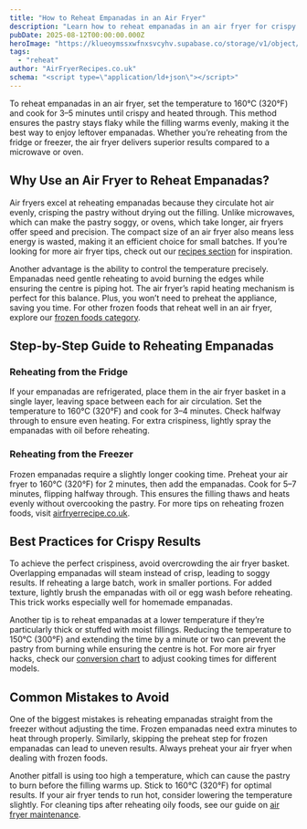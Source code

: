 ```yaml
---
title: "How to Reheat Empanadas in an Air Fryer"
description: "Learn how to reheat empanadas in an air fryer for crispy perfection. Get the best temperature, timing, and tips to avoid drying them out."
pubDate: 2025-08-12T00:00:00.000Z
heroImage: "https://klueoymssxwfnxsvcyhv.supabase.co/storage/v1/object/public/md/how-to-reheat-empanadas-in-air-fryer-38ca7eda.png"
tags:
  - "reheat"
author: "AirFryerRecipes.co.uk"
schema: "<script type=\"application/ld+json\"></script>"
---
```


<p>To reheat empanadas in an air fryer, set the temperature to 160°C (320°F) and cook for 3–5 minutes until crispy and heated through. This method ensures the pastry stays flaky while the filling warms evenly, making it the best way to enjoy leftover empanadas. Whether you’re reheating from the fridge or freezer, the air fryer delivers superior results compared to a microwave or oven.</p>

<h2>Why Use an Air Fryer to Reheat Empanadas?</h2>
<p>Air fryers excel at reheating empanadas because they circulate hot air evenly, crisping the pastry without drying out the filling. Unlike microwaves, which can make the pastry soggy, or ovens, which take longer, air fryers offer speed and precision. The compact size of an air fryer also means less energy is wasted, making it an efficient choice for small batches. If you’re looking for more air fryer tips, check out our <a href=https://www.airfryerrecipe.co.uk/recipes>recipes section</a> for inspiration.</p>
<p>Another advantage is the ability to control the temperature precisely. Empanadas need gentle reheating to avoid burning the edges while ensuring the centre is piping hot. The air fryer’s rapid heating mechanism is perfect for this balance. Plus, you won’t need to preheat the appliance, saving you time. For other frozen foods that reheat well in an air fryer, explore our <a href=https://www.airfryerrecipe.co.uk/recipe-category/frozen-foods>frozen foods category</a>.</p>

<h2>Step-by-Step Guide to Reheating Empanadas</h2>
<h3>Reheating from the Fridge</h3>
<p>If your empanadas are refrigerated, place them in the air fryer basket in a single layer, leaving space between each for air circulation. Set the temperature to 160°C (320°F) and cook for 3–4 minutes. Check halfway through to ensure even heating. For extra crispiness, lightly spray the empanadas with oil before reheating.</p>

<h3>Reheating from the Freezer</h3>
<p>Frozen empanadas require a slightly longer cooking time. Preheat your air fryer to 160°C (320°F) for 2 minutes, then add the empanadas. Cook for 5–7 minutes, flipping halfway through. This ensures the filling thaws and heats evenly without overcooking the pastry. For more tips on reheating frozen foods, visit <a href=https://www.airfryerrecipe.co.uk>airfryerrecipe.co.uk</a>.</p>

<h2>Best Practices for Crispy Results</h2>
<p>To achieve the perfect crispiness, avoid overcrowding the air fryer basket. Overlapping empanadas will steam instead of crisp, leading to soggy results. If reheating a large batch, work in smaller portions. For added texture, lightly brush the empanadas with oil or egg wash before reheating. This trick works especially well for homemade empanadas.</p>
<p>Another tip is to reheat empanadas at a lower temperature if they’re particularly thick or stuffed with moist fillings. Reducing the temperature to 150°C (300°F) and extending the time by a minute or two can prevent the pastry from burning while ensuring the centre is hot. For more air fryer hacks, check our <a href=https://www.airfryerrecipe.co.uk/air-fryer-conversion-chart>conversion chart</a> to adjust cooking times for different models.</p>

<h2>Common Mistakes to Avoid</h2>
<p>One of the biggest mistakes is reheating empanadas straight from the freezer without adjusting the time. Frozen empanadas need extra minutes to heat through properly. Similarly, skipping the preheat step for frozen empanadas can lead to uneven results. Always preheat your air fryer when dealing with frozen foods.</p>
<p>Another pitfall is using too high a temperature, which can cause the pastry to burn before the filling warms up. Stick to 160°C (320°F) for optimal results. If your air fryer tends to run hot, consider lowering the temperature slightly. For cleaning tips after reheating oily foods, see our guide on <a href=https://www.airfryerrecipe.co.uk/air-fryer-cleaner>air fryer maintenance</a>.</p>